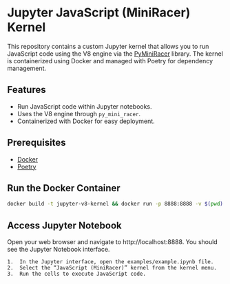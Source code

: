 # Jupyter JavaScript (MiniRacer) Kernel

This repository contains a custom Jupyter kernel that allows you to run JavaScript 
code using the V8 engine via the [PyMiniRacer](https://github.com/bpcreech/PyMiniRacer)
library. The kernel is containerized using Docker and managed with Poetry for dependency
management.

## Features

- Run JavaScript code within Jupyter notebooks.
- Uses the V8 engine through `py_mini_racer`.
- Containerized with Docker for easy deployment.

## Prerequisites

- [Docker](https://www.docker.com/get-started)
- [Poetry](https://python-poetry.org/docs/#installation)

## Run the Docker Container

```bash
docker build -t jupyter-v8-kernel && docker run -p 8888:8888 -v $(pwd):/app jupyter-v8-kernel
```

## Access Jupyter Notebook

Open your web browser and navigate to http://localhost:8888. 
You should see the Jupyter Notebook interface.

	1.	In the Jupyter interface, open the examples/example.ipynb file.
	2.	Select the “JavaScript (MiniRacer)” kernel from the kernel menu.
	3.	Run the cells to execute JavaScript code.

